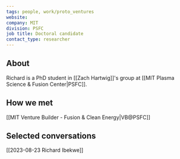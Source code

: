 ```yaml
---
tags: people, work/proto_ventures
website: 
company: MIT
division: PSFC
job title: Doctoral candidate
contact_type: researcher
---
```

## About
Richard is a PhD student in [[Zach Hartwig]]'s group at [[MIT Plasma Science & Fusion Center|PSFC]].

## How we met
[[MIT Venture Builder - Fusion & Clean Energy|VB@PSFC]]

## Selected conversations
[[2023-08-23 Richard Ibekwe]]
